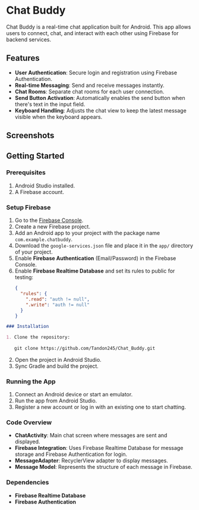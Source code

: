 # Chat Buddy

Chat Buddy is a real-time chat application built for Android. This app allows users to connect, chat, and interact with each other using Firebase for backend services. 

## Features

- **User Authentication**: Secure login and registration using Firebase Authentication.
- **Real-time Messaging**: Send and receive messages instantly.
- **Chat Rooms**: Separate chat rooms for each user connection.
- **Send Button Activation**: Automatically enables the send button when there's text in the input field.
- **Keyboard Handling**: Adjusts the chat view to keep the latest message visible when the keyboard appears.

## Screenshots


## Getting Started

### Prerequisites

1. Android Studio installed.
2. A Firebase account.

### Setup Firebase

1. Go to the [Firebase Console](https://console.firebase.google.com/).
2. Create a new Firebase project.
3. Add an Android app to your project with the package name `com.example.chatbuddy`.
4. Download the `google-services.json` file and place it in the `app/` directory of your project.
5. Enable **Firebase Authentication** (Email/Password) in the Firebase Console.
6. Enable **Firebase Realtime Database** and set its rules to public for testing:
   ```json
   {
     "rules": {
       ".read": "auth != null",
       ".write": "auth != null"
     }
   }

```markdown
### Installation

1. Clone the repository:
 
   git clone https://github.com/Tandon245/Chat_Buddy.git
   ```
2. Open the project in Android Studio.
3. Sync Gradle and build the project.

### Running the App

1. Connect an Android device or start an emulator.
2. Run the app from Android Studio.
3. Register a new account or log in with an existing one to start chatting.

### Code Overview

- **ChatActivity**: Main chat screen where messages are sent and displayed.
- **Firebase Integration**: Uses Firebase Realtime Database for message storage and Firebase Authentication for login.
- **MessageAdapter**: RecyclerView adapter to display messages.
- **Message Model**: Represents the structure of each message in Firebase.

### Dependencies

- **Firebase Realtime Database**
- **Firebase Authentication**


